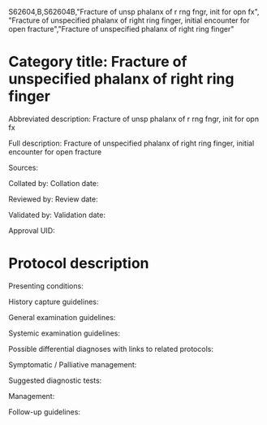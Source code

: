 S62604,B,S62604B,"Fracture of unsp phalanx of r rng fngr, init for opn fx", "Fracture of unspecified phalanx of right ring finger, initial encounter for open fracture","Fracture of unspecified phalanx of right ring finger"
# Category title: Fracture of unspecified phalanx of right ring finger

Abbreviated description: Fracture of unsp phalanx of r rng fngr, init for opn fx

Full description: Fracture of unspecified phalanx of right ring finger, initial encounter for open fracture

Sources:

Collated by:
Collation date:

Reviewed by:
Review date:

Validated by:
Validation date:

Approval UID:

# Protocol description

Presenting conditions:

History capture guidelines:

General examination guidelines:

Systemic examination guidelines:

Possible differential diagnoses with links to related protocols:

Symptomatic / Palliative management:

Suggested diagnostic tests:

Management:

Follow-up guidelines:
